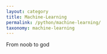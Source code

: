 ```yaml
---
layout: category
title: Machine-Learning
permalink: /python/machine-learning/
taxonomy: machine-learning
---
```


From noob to god
